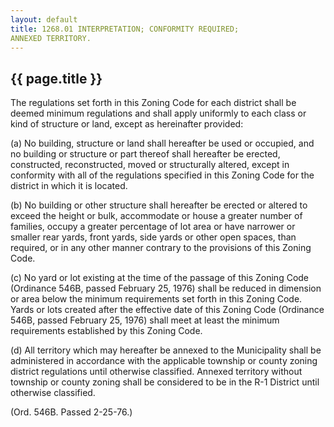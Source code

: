 ```yaml
---
layout: default 
title: 1268.01 INTERPRETATION; CONFORMITY REQUIRED;
ANNEXED TERRITORY.
---
```


{{ page.title }}
----------------

The regulations set forth in this Zoning Code for each district shall be
deemed minimum regulations and shall apply uniformly to each class or
kind of structure or land, except as hereinafter provided:

​(a) No building, structure or land shall hereafter be used or occupied,
and no building or structure or part thereof shall hereafter be erected,
constructed, reconstructed, moved or structurally altered, except in
conformity with all of the regulations specified in this Zoning Code for
the district in which it is located.

​(b) No building or other structure shall hereafter be erected or
altered to exceed the height or bulk, accommodate or house a greater
number of families, occupy a greater percentage of lot area or have
narrower or smaller rear yards, front yards, side yards or other open
spaces, than required, or in any other manner contrary to the provisions
of this Zoning Code.

​(c) No yard or lot existing at the time of the passage of this Zoning
Code (Ordinance 546B, passed February 25, 1976) shall be reduced in
dimension or area below the minimum requirements set forth in this
Zoning Code. Yards or lots created after the effective date of this
Zoning Code (Ordinance 546B, passed February 25, 1976) shall meet at
least the minimum requirements established by this Zoning Code.

​(d) All territory which may hereafter be annexed to the Municipality
shall be administered in accordance with the applicable township or
county zoning district regulations until otherwise classified. Annexed
territory without township or county zoning shall be considered to be in
the R-1 District until otherwise classified.

(Ord. 546B. Passed 2-25-76.)
